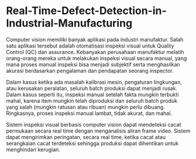 # Real-Time-Defect-Detection-in-Industrial-Manufacturing
Computer vision memiliki banyak aplikasi pada industri manufaktur. Salah satu aplikasi tersebut adalah  otomatisasi inspeksi visual untuk Quality Control (QC) dan assurance.
Kebanyakan perusahaan manufaktur melatih orang-orang mereka untuk melakukan inspeksi visual secara manual, yang mana proses manual inspeksi bisa menjadi subjektif serta menghasilkan akurasi berdasarkan pengalaman dan pendapatan seorang inspector. 

Dalam kasus ketika ada masalah kalibrasi mesin, pengaturan lingkungan, atau kerusakan peralatan, seluruh batch produksi dapat menjadi rusak. Dalam kasus seperti itu, inspeksi manual setelah fakta mungkin terbukti mahal, karena item mungkin telah diproduksi dan seluruh batch produk yang salah (mungkin ratusan atau ribuan) mungkin perlu dibuang. Ringkasnya, proses inspeksi manual lambat, tidak akurat, dan mahal. 

Sistem inspeksi visual berbasis computer vision dapat mendeteksi cacat permukaan secara real time dengan menganalisis aliran frame video. Sistem dapat mengirimkan peringatan, secara real time, ketika cacat atau serangkaian cacat terdeteksi sehingga produksi dapat dihentikan untuk menghindari kerugian.
